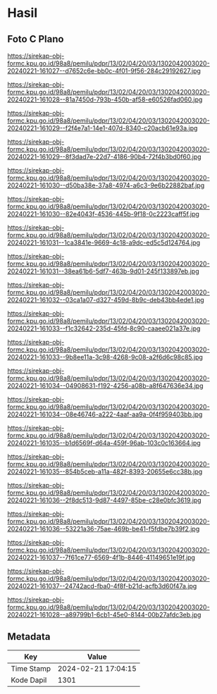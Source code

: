 # Hasil

## Foto C Plano

https://sirekap-obj-formc.kpu.go.id/98a8/pemilu/pdpr/13/02/04/20/03/1302042003020-20240221-161027--d7652c6e-bb0c-4f01-9f56-284c29192627.jpg

https://sirekap-obj-formc.kpu.go.id/98a8/pemilu/pdpr/13/02/04/20/03/1302042003020-20240221-161028--81a7450d-793b-450b-af58-e60526fad060.jpg

https://sirekap-obj-formc.kpu.go.id/98a8/pemilu/pdpr/13/02/04/20/03/1302042003020-20240221-161029--f2f4e7a1-14e1-407d-8340-c20acb61e93a.jpg

https://sirekap-obj-formc.kpu.go.id/98a8/pemilu/pdpr/13/02/04/20/03/1302042003020-20240221-161029--8f3dad7e-22d7-4186-90b4-72f4b3bd0f60.jpg

https://sirekap-obj-formc.kpu.go.id/98a8/pemilu/pdpr/13/02/04/20/03/1302042003020-20240221-161030--d50ba38e-37a8-4974-a6c3-9e6b22882baf.jpg

https://sirekap-obj-formc.kpu.go.id/98a8/pemilu/pdpr/13/02/04/20/03/1302042003020-20240221-161030--82e4043f-4536-445b-9f18-0c2223caff5f.jpg

https://sirekap-obj-formc.kpu.go.id/98a8/pemilu/pdpr/13/02/04/20/03/1302042003020-20240221-161031--1ca3841e-9669-4c18-a9dc-ed5c5d124764.jpg

https://sirekap-obj-formc.kpu.go.id/98a8/pemilu/pdpr/13/02/04/20/03/1302042003020-20240221-161031--38ea61b6-5df7-463b-9d01-245f133897eb.jpg

https://sirekap-obj-formc.kpu.go.id/98a8/pemilu/pdpr/13/02/04/20/03/1302042003020-20240221-161032--03ca1a07-d327-459d-8b9c-deb43bb4ede1.jpg

https://sirekap-obj-formc.kpu.go.id/98a8/pemilu/pdpr/13/02/04/20/03/1302042003020-20240221-161033--f1c32642-235d-45fd-8c90-caaee021a37e.jpg

https://sirekap-obj-formc.kpu.go.id/98a8/pemilu/pdpr/13/02/04/20/03/1302042003020-20240221-161033--9b8ee11a-3c98-4268-9c08-a2f6d6c98c85.jpg

https://sirekap-obj-formc.kpu.go.id/98a8/pemilu/pdpr/13/02/04/20/03/1302042003020-20240221-161034--04908631-f192-4256-a08b-a8f647636e34.jpg

https://sirekap-obj-formc.kpu.go.id/98a8/pemilu/pdpr/13/02/04/20/03/1302042003020-20240221-161034--08e46746-a222-4aaf-aa9a-0f4f959403bb.jpg

https://sirekap-obj-formc.kpu.go.id/98a8/pemilu/pdpr/13/02/04/20/03/1302042003020-20240221-161035--b1d6569f-d64a-459f-96ab-103c0c163664.jpg

https://sirekap-obj-formc.kpu.go.id/98a8/pemilu/pdpr/13/02/04/20/03/1302042003020-20240221-161035--854b5ceb-a11a-482f-8393-20655e6cc38b.jpg

https://sirekap-obj-formc.kpu.go.id/98a8/pemilu/pdpr/13/02/04/20/03/1302042003020-20240221-161036--2f8dc513-9d87-4497-85be-c28e0bfc3619.jpg

https://sirekap-obj-formc.kpu.go.id/98a8/pemilu/pdpr/13/02/04/20/03/1302042003020-20240221-161036--53221a36-75ae-469b-be41-f5fdbe7b39f2.jpg

https://sirekap-obj-formc.kpu.go.id/98a8/pemilu/pdpr/13/02/04/20/03/1302042003020-20240221-161037--7f61ce77-6569-4f1b-8446-41149651e19f.jpg

https://sirekap-obj-formc.kpu.go.id/98a8/pemilu/pdpr/13/02/04/20/03/1302042003020-20240221-161037--24742acd-fba0-4f8f-b21d-acfb3d60f47a.jpg

https://sirekap-obj-formc.kpu.go.id/98a8/pemilu/pdpr/13/02/04/20/03/1302042003020-20240221-161028--a89799b1-6cb1-45e0-8144-00b27afdc3eb.jpg


## Metadata

| Key        | Value               |
| ---------- | ------------------- |
| Time Stamp | 2024-02-21 17:04:15 |
| Kode Dapil | 1301                |



